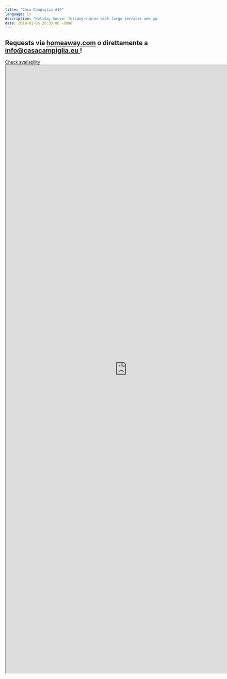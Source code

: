 ```yaml
---
title: "Casa Campiglia #10"
language: it
description: "Holiday house: Tuscany-duplex with large terraces and garden in medieval town"
date: 2018-01-06 20:30:00 -0000
---
```



<h2>Requests via <a href="https://www.homeaway.com/vacation-rental/p2391784">homeaway.com</a> o direttamente a <strong><a href="mailto:info@casacampiglia.eu">info@casacampiglia.eu </a></strong>!</h2>
<a href="https://www.homeaway.com/vacation-rental/p2391784#calendar">Check availability</a>
<center>
<iframe src="https://www.homeaway.com/vacation-rental/p2391784" width="800" height="2000"></iframe>
</center>
